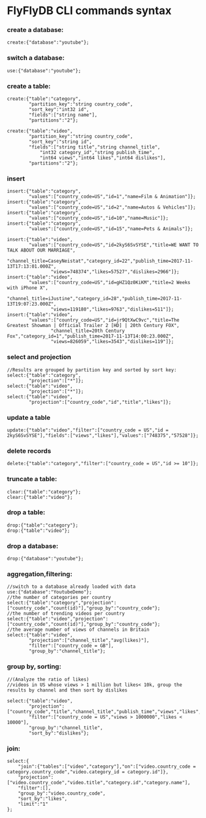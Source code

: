 # FlyFlyDB CLI commands syntax
### create a database:
    create:{"database":"youtube"};
### switch a database:
    use:{"database":"youtube"};
### create a table:
    create:{"table":"category",
            "partition_key":"string country_code",
            "sort_key":"int32 id",
            "fields":["string name"],
            "partitions":"2"};
    
    create:{"table":"video",
            "partition_key":"string country_code",
            "sort_key":"string id",
            "fields":["string title","string channel_title",
                "int32 category_id","string publish_time",
                "int64 views","int64 likes","int64 dislikes"],
            "partitions":"2"};
### insert
    insert:{"table":"category",
            "values":["country_code=US","id=1","name=Film & Animation"]};
    insert:{"table":"category",
            "values":["country_code=US","id=2","name=Autos & Vehicles"]};
    insert:{"table":"category",
            "values":["country_code=US","id=10","name=Music"]};
    insert:{"table":"category",
            "values":["country_code=US","id=15","name=Pets & Animals"]};

    insert:{"table":"video",
            "values":["country_code=US","id=2kyS6SvSYSE","title=WE WANT TO TALK ABOUT OUR MARRIAGE",
                    "channel_title=CaseyNeistat","category_id=22","publish_time=2017-11-13T17:13:01.000Z",
                    "views=748374","likes=57527","dislikes=2966"]};
    insert:{"table":"video",
            "values":["country_code=US","id=gHZ1Qz0KiKM","title=2 Weeks with iPhone X",
                    "channel_title=iJustine","category_id=28","publish_time=2017-11-13T19:07:23.000Z",
                    "views=119180","likes=9763","dislikes=511"]};
    insert:{"table":"video",
            "values":["country_code=US","id=jr9QtXwC9vc","title=The Greatest Showman | Official Trailer 2 [HD] | 20th Century FOX",
                    "channel_title=20th Century Fox","category_id=1","publish_time=2017-11-13T14:00:23.000Z",
                    "views=826059","likes=3543","dislikes=119"]};
### select and projection
    //Results are grouped by partition key and sorted by sort key:
    select:{"table":"category",
            "projection":["*"]};
    select:{"table":"video",
            "projection":["*"]};
    select:{"table":"video",
            "projection":["country_code","id","title","likes"]};
### update a table
    update:{"table":"video","filter":["country_code = US","id = 2kyS6SvSYSE"],"fields":["views","likes"],"values":["748375","57528"]};
### delete records
    delete:{"table":"category","filter":["country_code = US","id >= 10"]};
### truncate a table:
    clear:{"table":"category"};
    clear:{"table":"video"};
### drop a table:
    drop:{"table":"category"};
    drop:{"table":"video"};
### drop a database:
    drop:{"database":"youtube"};

### aggregation,filtering:
    //switch to a database already loaded with data
    use:{"database":"YoutubeDemo"};
    //the number of categories per country
    select:{"table":"category","projection":["country_code","count(id)"],"group_by":"country_code"};
    //the number of trending videos per country
    select:{"table":"video","projection":["country_code","count(id)"],"group_by":"country_code"};
    //the average number of views of channels in Britain
    select:{"table":"video",
            "projection":["channel_title","avg(likes)"],
            "filter":["country_code = GB"],
            "group_by":"channel_title"};
### group by, sorting:
    //(Analyze the ratio of likes)
    //videos in US whose views > 1 million but likes< 10k, group the results by channel and then sort by dislikes

    select:{"table":"video",
            "projection":["country_code","title","channel_title","publish_time","views","likes","dislikes"],
            "filter":["country_code = US","views > 1000000","likes < 10000"],
            "group_by":"channel_title",
            "sort_by":"dislikes"};
### join:
    select:{
        "join":{"tables":["video","category"],"on":["video.country_code = category.country_code","video.category_id = category.id"]},
        "projection":["video.country_code","video.title","category.id","category.name"],
        "filter":[],
        "group_by":"video.country_code",
        "sort_by":"likes",
        "limit":"1"
    };

